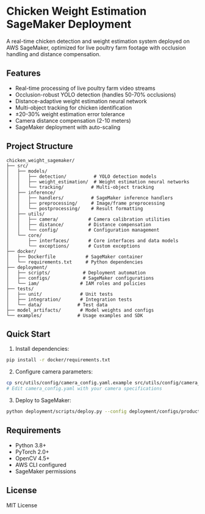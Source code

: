 # Chicken Weight Estimation SageMaker Deployment

A real-time chicken detection and weight estimation system deployed on AWS SageMaker, optimized for live poultry farm footage with occlusion handling and distance compensation.

## Features

- Real-time processing of live poultry farm video streams
- Occlusion-robust YOLO detection (handles 50-70% occlusions)
- Distance-adaptive weight estimation neural network
- Multi-object tracking for chicken identification
- ±20-30% weight estimation error tolerance
- Camera distance compensation (2-10 meters)
- SageMaker deployment with auto-scaling

## Project Structure

```
chicken_weight_sagemaker/
├── src/
│   ├── models/
│   │   ├── detection/          # YOLO detection models
│   │   ├── weight_estimation/  # Weight estimation neural networks
│   │   └── tracking/          # Multi-object tracking
│   ├── inference/
│   │   ├── handlers/          # SageMaker inference handlers
│   │   ├── preprocessing/     # Image/frame preprocessing
│   │   └── postprocessing/    # Result formatting
│   ├── utils/
│   │   ├── camera/           # Camera calibration utilities
│   │   ├── distance/         # Distance compensation
│   │   └── config/           # Configuration management
│   └── core/
│       ├── interfaces/       # Core interfaces and data models
│       └── exceptions/       # Custom exceptions
├── docker/
│   ├── Dockerfile           # SageMaker container
│   └── requirements.txt     # Python dependencies
├── deployment/
│   ├── scripts/            # Deployment automation
│   ├── configs/            # SageMaker configurations
│   └── iam/               # IAM roles and policies
├── tests/
│   ├── unit/              # Unit tests
│   ├── integration/       # Integration tests
│   └── data/             # Test data
├── model_artifacts/       # Model weights and configs
└── examples/             # Usage examples and SDK
```

## Quick Start

1. Install dependencies:
```bash
pip install -r docker/requirements.txt
```

2. Configure camera parameters:
```bash
cp src/utils/config/camera_config.yaml.example src/utils/config/camera_config.yaml
# Edit camera_config.yaml with your camera specifications
```

3. Deploy to SageMaker:
```bash
python deployment/scripts/deploy.py --config deployment/configs/production.yaml
```

## Requirements

- Python 3.8+
- PyTorch 2.0+
- OpenCV 4.5+
- AWS CLI configured
- SageMaker permissions

## License

MIT License